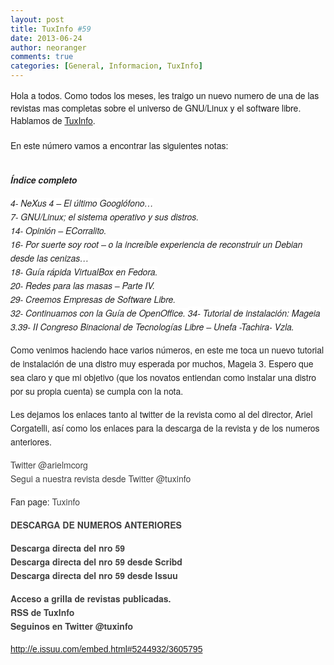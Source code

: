 ```yaml
---
layout: post
title: TuxInfo #59
date: 2013-06-24
author: neoranger
comments: true
categories: [General, Informacion, TuxInfo]
---
```

<span style="font-family:Helvetica Neue, Arial, Helvetica, sans-serif;">Hola a todos. Como todos los meses, les traigo un nuevo numero de una de las revistas mas completas sobre el universo de GNU/Linux y el software libre. Hablamos de <a href="http://www.tuxinfo.com.ar/">TuxInfo</a>.</span><br /><span style="font-family:Helvetica Neue, Arial, Helvetica, sans-serif;"><br /></span><span style="font-family:Helvetica Neue, Arial, Helvetica, sans-serif;">En este número vamos a encontrar las siguientes notas:</span><br /><span style="font-family:Helvetica Neue, Arial, Helvetica, sans-serif;"><br /></span><div style="color:#222222;line-height:22px;margin-bottom:15px;padding:0;"><strong style="background-color:white;"><span style="font-family:Helvetica Neue, Arial, Helvetica, sans-serif;"><i>Índice completo</i></span></strong></div><div style="color:#222222;line-height:22px;margin-bottom:15px;padding:0;"><span style="background-color:white;"><span style="font-family:Helvetica Neue, Arial, Helvetica, sans-serif;"><i>4- NeXus 4 – El último Googlófono…<br />7- GNU/Linux; el sistema operativo y sus distros.<br />14- Opinión – ECorralito.<br />16- Por suerte soy root – o la increíble experiencia de reconstruir un Debian desde las cenizas…<br />18- Guía rápida VirtualBox en Fedora.<br />20- Redes para las masas – Parte IV.<br />29- Creemos Empresas de Software Libre.<br />32- Continuamos con la Guía de OpenOffice. </i></span></span><i style="background-color:white;font-family:'Helvetica Neue', Arial, Helvetica, sans-serif;line-height:22px;">34- Tutorial de instalación: Mageia 3.</i><i style="background-color:white;font-family:'Helvetica Neue', Arial, Helvetica, sans-serif;line-height:22px;">39- II Congreso Binacional de Tecnologías Libre – Unefa -Tachira- Vzla.</i></div><div style="color:#222222;line-height:22px;margin-bottom:15px;padding:0;"><span style="font-family:Helvetica Neue, Arial, Helvetica, sans-serif;">Como venimos haciendo hace varios números, en este me toca un nuevo tutorial de instalación de una distro muy esperada por muchos, Mageia 3. Espero que sea claro y que mi objetivo (que los novatos entiendan como instalar una distro por su propia cuenta) se cumpla con la nota.</span></div><div style="color:#222222;line-height:22px;margin-bottom:15px;padding:0;"><span style="font-family:Helvetica Neue, Arial, Helvetica, sans-serif;">Les dejamos los enlaces tanto al twitter de la revista como al del director, Ariel Corgatelli, así como los enlaces para la descarga de la revista y de los numeros anteriores.</span></div><div style="color:#222222;line-height:22px;margin-bottom:15px;padding:0;"><span style="background-color:white;"><span style="font-family:Helvetica Neue, Arial, Helvetica, sans-serif;"><a href="http://www.twitter.com/arielmcorg" style="color:#404040;text-decoration:none;" target="_blank">Twitter @arielmcorg</a><br /><a href="http://www.twitter.com/tuxinfo" style="color:#404040;text-decoration:none;" target="_blank">Segui a nuestra revista desde Twitter @tuxinfo</a></span></span></div><div style="color:#222222;line-height:22px;margin-bottom:15px;padding:0;"><span style="background-color:white;line-height:22px;"><span style="font-family:Helvetica Neue, Arial, Helvetica, sans-serif;">Fan page: <a href="https://www.facebook.com/tuxinfo" style="color:#404040;text-decoration:none;" target="_blank">Tuxinfo</a></span></span></div><div style="color:#222222;line-height:22px;margin-bottom:15px;padding:0;"><a href="http://infosertec.loquefaltaba.com/" style="color:#404040;text-decoration:none;" target="_blank"><strong><span style="background-color:white;"><span style="font-family:Helvetica Neue, Arial, Helvetica, sans-serif;">DESCARGA DE NUMEROS ANTERIORES</span></span></strong></a></div><div style="color:#222222;line-height:22px;margin-bottom:15px;padding:0;"><span style="background-color:white;"><span style="font-family:Helvetica Neue, Arial, Helvetica, sans-serif;"><a href="http://infosertec.loquefaltaba.com/tuxinfo59.pdf" style="color:#404040;text-decoration:none;" target="_blank"><strong>Descarga directa del nro 59</strong></a><br /><a href="http://es.scribd.com/doc/148887737/tuxinfo59" style="color:#404040;text-decoration:none;" target="_blank"><strong>Descarga directa del nro 59 desde Scribd </strong></a><br /><a href="http://issuu.com/arielm.corgatelli/docs/tuxinfo59" style="color:#404040;text-decoration:none;" target="_blank"><strong>Descarga directa del nro 59 desde Issuu</strong></a></span></span></div><div style="color:#222222;line-height:22px;margin-bottom:15px;padding:0;"><strong style="background-color:white;"><span style="font-family:Helvetica Neue, Arial, Helvetica, sans-serif;"><a href="http://infosertec.loquefaltaba.com/" style="color:#404040;text-decoration:none;" target="_blank">Acceso a grilla de revistas publicadas.</a><br /><a href="http://www.tuxinfo.com.ar/?feed=rss2" style="color:#404040;text-decoration:none;" target="_blank">RSS de TuxInfo</a><br /><a href="http://www.twitter.com/tuxinfo" style="color:#404040;text-decoration:none;" target="_blank">Seguinos en Twitter @tuxinfo</a></span></strong></div><div style="color:#222222;font-family:Arial, Helvetica, Georgia, sans-serif;font-size:14px;line-height:22px;margin-bottom:15px;padding:0;"><a href="http://e.issuu.com/embed.html#5244932/3605795">http://e.issuu.com/embed.html#5244932/3605795</a></div>

